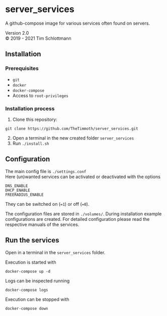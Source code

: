 # server_services

A github-compose image for various services often found on servers.  
  
Version 2.0  
&copy; 2019 - 2021 Tim Schlottmann  

## Installation

### Prerequisites
* `git`
* `docker`
* `docker-compose`
* Access to `root-privileges`

### Installation process

1. Clone this repository:  
```
git clone https://github.com/TheTimmoth/server_services.git
```
2. Open a terminal in the new created folder `server_services`
3. Run `./install.sh`

## Configuration

The main config file is `./settings.conf`  
Here (un)wanted services can be activated or deactivated with the options
```
DNS_ENABLE
DHCP_ENABLE
FREERADIUS_ENABLE
```
They can be switched on (`=1`) or off (`=0`).  
  
The configuration files are stored in `./volumes/`. During installation example configurations are created. For detailed configuration please read the respective manuals of the services.

## Run the services
Open in a terminal in the `server_services` folder.  
  
Execution is started with
```
docker-compose up -d
```
Logs can be inspected running
```
docker-compose logs
```
Execution can be stopped with
```
docker-compose down
```
